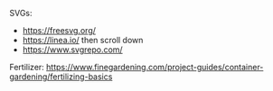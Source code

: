 SVGs: 
- https://freesvg.org/
- https://linea.io/ then scroll down
- https://www.svgrepo.com/

Fertilizer: https://www.finegardening.com/project-guides/container-gardening/fertilizing-basics